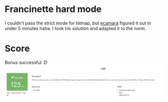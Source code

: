 # Francinette hard mode
I couldn't pass the strict mode for lstmap, but
[ecamara](https://profile.intra.42.fr/users/ecamara) figured it out in under 5 minutes haha.
I took his solution and adapted it to the norm.

# Score
Bonus successful :D
![My Image](score.png)
